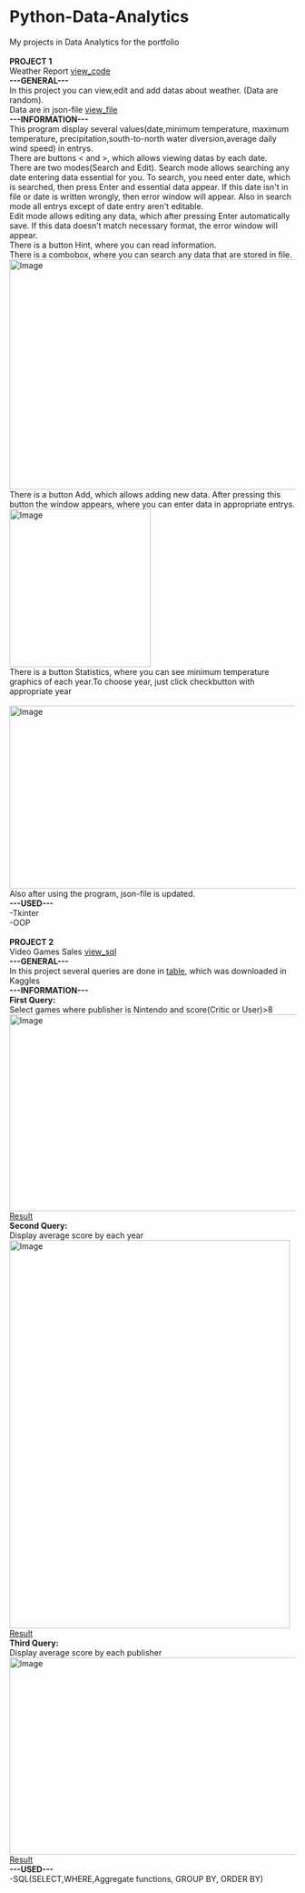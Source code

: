 # Python-Data-Analytics
My projects in Data Analytics for the portfolio<br>
<br>
<b>PROJECT 1</b><br> 
Weather Report [view_code](weather-report.py)<br>
<b>---GENERAL---</b><br>
In this project you can view,edit and add datas about weather. (Data are random).<br>
Data are in json-file [view_file](rdu-weather-history.json)<br>
<b>---INFORMATION---</b><br>
This program display several values(date,minimum temperature, maximum temperature, 
precipitation,south-to-north water diversion,average daily wind speed) in entrys.<br>
There are buttons < and >, which allows viewing datas by each date.<br>
There are two modes(Search and Edit). Search mode allows searching any date entering data essential for you. To search, you need enter date, which is searched, then press Enter and essential data appear. If this date isn't in file or date is written wrongly, then error window will appear. Also in search mode all entrys except of date entry aren't editable.<br>
Edit mode allows editing any data, which after pressing Enter automatically save. If this data doesn't match necessary format, the error window will appear.<br>
There is a button Hint, where you can read information.<br>
There is a combobox, where you can search any data that are stored in file.<br>
<img width="871" height="405" alt="Image" src="https://github.com/user-attachments/assets/9493e649-873a-4e4e-8bc2-2999ae3d2bfd" />
<br>
There is a button Add, which allows adding new data. After pressing this button the window appears, where you can enter data in appropriate entrys.<br>
<img width="249" height="278" alt="Image" src="https://github.com/user-attachments/assets/caf39f37-3921-45e4-8455-f222b3aef8fe" />
<br>
There is a button Statistics, where you can see minimum temperature graphics of each year.To choose year, just click checkbutton with appropriate year<br>
<br>
<img width="618" height="322" alt="Image" src="https://github.com/user-attachments/assets/e84aecf6-c75d-4b10-8df9-03e15cfd7ce0" />
<br>
Also after using the program, json-file is updated.<br>
<b>---USED---</b><br>
-Tkinter<br>
-OOP<br>
<br>
<b>PROJECT 2</b><br>
Video Games Sales [view_sql](games.sql)<br>
<b>---GENERAL---</b><br>
In this project several queries are done in [table](vgsales.csv), which was downloaded in Kaggles<br>
<b>---INFORMATION---</b><br>
<b>First Query:</b><br>
Select games where publisher is Nintendo and score(Critic or User)>8<br>
<img width="1455" height="346" alt="Image" src="https://github.com/user-attachments/assets/2967c9ec-bf6a-405f-aae0-d8bf8dea2efa" /><br>
[Result](Nintendo.csv)<br>
<b>Second Query:</b><br>
Display average score by each year<br>
<img width="494" height="683" alt="Image" src="https://github.com/user-attachments/assets/82217b6b-6208-40d7-9cac-b4b2abe8f6f2" /><br>
[Result](Scores_by_year.csv)<br>
<b>Third Query:</b><br>
Display average score by each publisher<br>
<img width="536" height="347" alt="Image" src="https://github.com/user-attachments/assets/6c9ea3b1-6fb5-4e20-98f7-40db975eb75f" /><br>
[Result](Scores_by_publisher.csv)<br>
<b>---USED---</b><br>
-SQL(SELECT,WHERE,Aggregate functions, GROUP BY, ORDER BY)<br>



